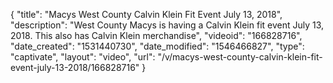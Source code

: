 {
    "title": "Macys West County Calvin Klein Fit Event July 13, 2018",
    "description": "West  County Macys is having a Calvin Klein fit event July 13, 2018. This also has Calvin Klein merchandise",
    "videoid": "166828716",
    "date_created": "1531440730",
    "date_modified": "1546466827",
    "type": "captivate",
    "layout": "video",
    "url": "\/v\/macys-west-county-calvin-klein-fit-event-july-13-2018\/166828716"
}